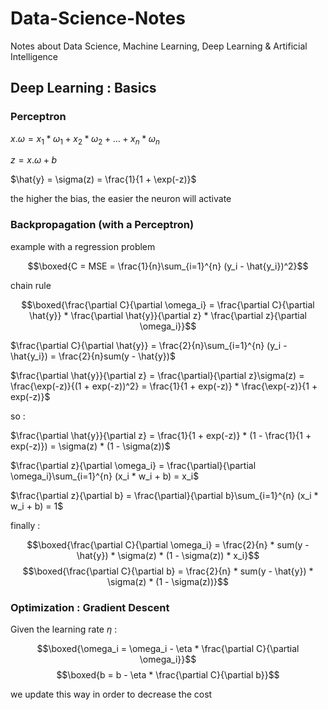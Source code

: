 # Data-Science-Notes
Notes about Data Science, Machine Learning, Deep Learning &amp; Artificial Intelligence

## Deep Learning : Basics

### Perceptron

$x.\omega = x_1*\omega_1 + x_2*\omega_2 + \dots + x_n*\omega_n$

$z = x.\omega + b$

$\hat{y} = \sigma(z) = \frac{1}{1 + \exp(-z)}$


the higher the bias, the easier the neuron will activate

### Backpropagation (with a Perceptron)

example with a regression problem 

$$\boxed{C = MSE = \frac{1}{n}\sum_{i=1}^{n} (y_i - \hat{y_i})^2}$$

chain rule

$$\boxed{\frac{\partial C}{\partial \omega_i} = \frac{\partial C}{\partial \hat{y}} * \frac{\partial \hat{y}}{\partial z} * \frac{\partial z}{\partial \omega_i}}$$

$\frac{\partial C}{\partial \hat{y}} = \frac{2}{n}\sum_{i=1}^{n} (y_i - \hat{y_i}) = \frac{2}{n}sum(y - \hat{y})$

$\frac{\partial \hat{y}}{\partial z} = \frac{\partial}{\partial z}\sigma(z) = \frac{\exp(-z)}{(1 + exp(-z))^2} = \frac{1}{1 + exp(-z)} * \frac{\exp(-z)}{1 + exp(-z)}$

so :

$\frac{\partial \hat{y}}{\partial z} = \frac{1}{1 + exp(-z)} * (1 - \frac{1}{1 + exp(-z)}) = \sigma(z) * (1 - \sigma(z))$

$\frac{\partial z}{\partial \omega_i} = \frac{\partial}{\partial \omega_i}\sum_{i=1}^{n} (x_i * w_i + b) = x_i$

$\frac{\partial z}{\partial b} = \frac{\partial}{\partial b}\sum_{i=1}^{n} (x_i * w_i + b) = 1$

finally :

$$\boxed{\frac{\partial C}{\partial \omega_i} = \frac{2}{n} * sum(y - \hat{y}) * \sigma(z) * (1 - \sigma(z)) * x_i}$$
$$\boxed{\frac{\partial C}{\partial b} = \frac{2}{n} * sum(y - \hat{y}) * \sigma(z) * (1 - \sigma(z))}$$ 

### Optimization : Gradient Descent

Given the learning rate $\eta$ :

$$\boxed{\omega_i = \omega_i - \eta * \frac{\partial C}{\partial \omega_i}}$$
$$\boxed{b = b - \eta * \frac{\partial C}{\partial b}}$$

we update this way in order to decrease the cost

